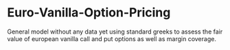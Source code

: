 # Euro-Vanilla-Option-Pricing
General model without any data yet using standard greeks to assess the fair value of european vanilla call and put options as well as margin coverage. 
